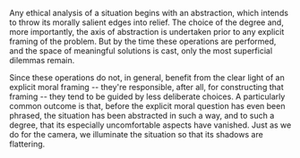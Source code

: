 Any ethical analysis of a situation begins with an abstraction,
which intends to throw its morally salient edges into relief. 
The choice of the degree and, more importantly, the axis of abstraction
is undertaken prior to any explicit framing of the problem. But by the
time these operations are performed, and the space of meaningful
solutions is cast, only the most superficial dilemmas remain. 

Since these operations do not, in general, benefit from the clear light of an
explicit moral framing -- they're responsible, after all, for constructing
that framing -- they tend to be guided by less deliberate choices. A particularly
common outcome is that, before the explicit moral question has even been
phrased, the situation has been abstracted in such a way, and to such a degree,
that its especially uncomfortable aspects have vanished. Just as we do
for the camera, we illuminate the situation so that its shadows are flattering.

